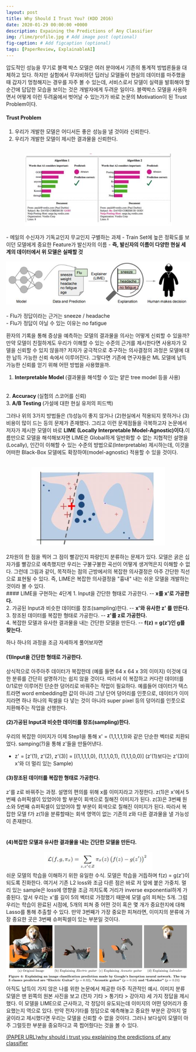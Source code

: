 ```yaml
---
layout: post
title: Why Should I Trust You? (KDD 2016)
date: 2020-01-29 00:00:00 +0000
description: Expaining the Predictions of Any Classifier
img: /lime/profile.jpg # Add image post (optional)
fig-caption: # Add figcaption (optional)
tags: [PaperReview, ExplainableAI]
---
```


압도적인 성능을 무기로 블랙 박스 모델은 여러 분야에서 기존의 통계적 방법론들을 대체하고 있다. 하지만 실험에서 무자비하던 딥러닝 모델들이 현실의 데이터를 마주했을 때 갑자기 멍청해지는 경우를 자주 볼 수 있는데, 서비스로서 모델이 실력을 발휘해야 할 순간에 답답한 모습을 보이는 것은 개발자에게 두려운 일이다. 블랙박스 모델을 사용하면서 어떻게 이런 두려움에서 벗어날 수 있는가가 바로 논문의 Motivation이 된 Trust Problem이다.

#### Trust Problem
1. 우리가 개발한 모델은 어디서든 좋은 성능을 낼 것이라 신뢰한다.
2. 우리가 개발한 모델이 제시한 결과물을 신뢰한다. 

<br/>
<center><img src="/assets/img/lime/limeone.jpg"></center>
<br/>
- 메일의 수신자가 기독교인지 무교인지 구별하는 과제
- Train Set에 높은 정확도를 보이던 모델에게 중요한 Feature가 발신자의 이름  
- <b> 즉, 발신자의 이름이 다양한 현실 세계의 데이터에서 위 모델은 실패할 것</b>    
<br/>
<br/>
<center><img src="/assets/img/lime/limetwo.jpg"></center>
<br/> 
- Flu가 정답이라는 근거는 sneeze / headache  
<br/>
- Flu가 정답이 아닐 수 있는 이유는 no fatigue  
  
  
환자의 기록을 통해 증상을 예측하는 모델의 결과물을 의사는 어떻게 신뢰할 수 있을까? 만약 모델이 친절하게도 우리가 이해할 수 있는 수준의 근거를 제시한다면 사용자가 모델을 신뢰할 수 있지 않을까? 저자가 궁극적으로 추구하는 의사결정의 과정은 모델에 대한 납득 가능한 신뢰 속에서 이루어진다. 그렇다면 기존에 연구자들은 ML 모델에 납득가능한 신뢰를 얻기 위해 어떤 방법을 사용했을까.
<br/>
1. <b> Interpretable Model </b>(결과물을 해석할 수 있는 얕은 tree model 등을 사용)  
<br/>
2. <b> Accuracy </b> (실험의 스코어를 신뢰) 
<br/>
3. <b> A/B Testing </b> (가설에 대한 현실 유저의 피드백)  
  
  
그러나 위의 3가지 방법들은 (1)성능이 좋지 않거나 (2)현실에서 적용되지 못하거나 (3)비용이 많이 드는 등의 문제가 존재했다. 그리고 이런 문제점들을 극복하고자 논문에서 저자가 제시한 모델이 바로 <b>LIME (Locally Interpretable Model-Agnostic)이다.</b>이름만으로 모델을 해석해보자면 LIME은 Global하게 일반화할 수 없는 지협적인 설명을(Locally), 인간이 이해할 수 있는 수준의 방법으로(Interpretable) 제시하는데, 이것을 어떠한 Black-Box 모델에도 확장하여(model-agnostic) 적용할 수 있을 것이다.

<br/>
<center><img src="/assets/img/lime/limethree.jpg"></center>
<br/>
2차원의 한 점을 찍어 그 점이 빨강인지 파랑인지 분류하는 문제가 있다. 모델은 굵은 십자가를 빨강으로 예측했지만 우리는 구불구불한 곡선이 어떻게 생겨먹은지 이해할 수 없다. 그런데 그림과 같이, 목적하는 점의 근방에서의 복잡한 의사결정은 아주 간단한 직선으로 표현될 수 있다. 즉, LIME은 복잡한 의사결정을 "흉내" 내는 쉬운 모델을 개발하는 것이라 볼 수 있다.
<br/>
#### LIME을 구현하는 4단계  
1. Input을 간단한 형태로 가공한다.  -- <b>x를 x'로 가공한다.  </b>
<br/>
2. 가공된 Input과 비슷한 데이터를 창조(sampling)한다. -- <b>x'와 유사한 z' 를 만든다.  </b>
<br/>
3. 창조된 데이터를 복잡한 형태로 가공한다. -- <b>z'를 z로 가공한다.  </b>
<br/>
4. 복잡한 모델과 유사한 결과물을 내는 간단한 모델을 만든다. -- <b>f(z) = g(z')인 g를 찾는다.</b>  
  
  
하나 하나의 과정을 조금 자세하게 풀어보자면
<br/>
#### (1)Input을 간단한 형태로 가공한다.  
상식적으로 아주아주 데이터가 복잡한데 (예를 들면 64 x 64 x 3의 이미지) 이것에 대한 분류를 간단히 설명하기는 쉽지 않을 것이다. 따라서 이 복잡하고 커다란 데이터를 0/1로만 이루어진 단순한 덩어리로 바꿔주는 작업이 필요하다. 예를들어 데이터가 텍스트라면 word embedding한 값이 아니라 그냥 단어 덩어리를 인풋으로, 데이터가 이미지라면 하나 하나의 픽셀을 다 넣는 것이 아니라 super pixel 등의 덩어리를 인풋으로 치환해주는 작업을 선행한다.
<br/>
#### (2)가공된 Input과 비슷한 데이터를 창조(sampling)한다.  
우리의 복잡한 이미지가 이제 Step1을 통해 x' = (1,1,1,1,1)와 같은 단순한 벡터로 치환되었다. samping(?)을 통해 z'들을 만들어낸다.
- z' = [z'(1), z'(2), z'(3)] = [(1,1,1,1,0), (1,1,1,0,1), (1,1,1,0,0)] (z'(1)보다는 z'(3)이 x'와 더 멀리 있는 Sample)  
  
  
#### (3)창조된 데이터를 복잡한 형태로 가공한다.  
z'를 z로 바꿔주는 과정. 설명의 편의를 위해 x를 이미지라고 가정한다. z(1)은 x'에서 5번째 슈퍼픽셀이 있었어야 할 부분이 회색으로 칠해진 이미지가 된다. z(3)은 3번째 원소와 5번째 슈퍼픽셀이 있었어야 할 부분이 회색으로 칠해진 이미지가 된다. 따라서 복잡한 모델 f가 z(1)을 분류할때는 회색 영역이 없는 기존의 z와 다른 결과물을 낼 가능성이 존재한다.  
<br/>
#### (4)복잡한 모델과 유사한 결과물을 내는 간단한 모델을 만든다.  
<center><img src="/assets/img/lime/limefour.jpg"></center>  
쉬운 모델의 학습을 이해하기 위한 유일한 수식. 모델은 학습을 거듭하며 f(z) = g(z')이 되도록 진화한다. 여기서 기존 L2 loss와 조금 다른 점은 바로 저 앞에 붙은 가중치. 멀리 있는 sample은 loss에 영향을 조금 끼치도록 거리가 inverse exponential하게 가중된다. 앞서 우리는 x'를 길이 5의 벡터로 가정했기 때문에 모델 g의 피쳐는 5개. 그럼 우리는 학습이 완료된 시점에, 5개의 피쳐 중 어떤 것이 혹은 몇 개가 중요한지에 대해 Lasso를 통해 추출할 수 있다. 만약 3번째가 가장 중요한 피쳐라면, 이미지의 분류에 가장 중요한 곳은 3번째 슈퍼픽셀이 있는 부분일 것이다.  
<br/>
<center><img src="/assets/img/lime/limefive.jpg"></center>  
아직도 납득이 가지 않은 나를 위한 논문에서 제공한 아주 직관적인 예시. 이미지 분류 모델은 맨 왼쪽의 원본 사진을 보고 (전자 기타 > 통기타 > 강아지) 세 가지 정답을 제시했다. 이 모델을 LIME으로 근사하고, 각 정답이 유도되는데 이미지의 어떤 덩어리가 중요했는지 역으로 있다. 만약 전자기타를 정답으로 예측해놓고 중요한 부분은 강아지 얼굴이라고 제시했다면 우리는 모델을 신뢰할 수 없을 것이다. 그러나 보다싶이 모델이 아주 그럴듯한 부분을 중요하다고 콕 찝어줬다는 것을 볼 수 있다.
<br/>

[(PAPER URL)why should i trust you explaining the predictions of any classifier](https://www.kdd.org/kdd2016/papers/files/rfp0573-ribeiroA.pdf)   
